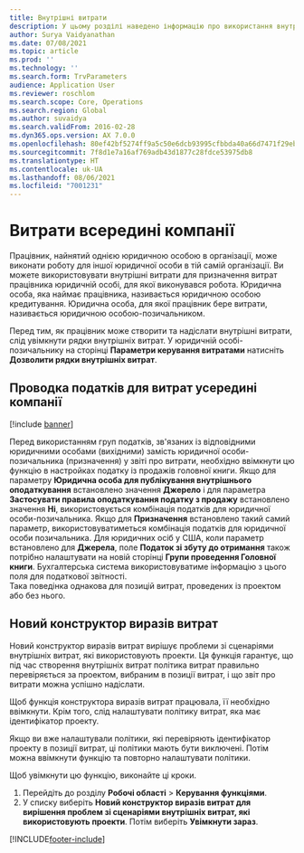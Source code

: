 ```yaml
---
title: Внутрішні витрати
description: У цьому розділі наведено інформацію про використання внутрішніх витрат для призначення витрат працівника юридичній особі, для якої виконувався робота.
author: Surya Vaidyanathan
ms.date: 07/08/2021
ms.topic: article
ms.prod: ''
ms.technology: ''
ms.search.form: TrvParameters
audience: Application User
ms.reviewer: roschlom
ms.search.scope: Core, Operations
ms.search.region: Global
ms.author: suvaidya
ms.search.validFrom: 2016-02-28
ms.dyn365.ops.version: AX 7.0.0
ms.openlocfilehash: 80ef42bf5274ff9a5c50e6dcb93995cfbbda40a66d7471f29ebf056086320640
ms.sourcegitcommit: 7f8d1e7a16af769adb43d1877c28fdce53975db8
ms.translationtype: HT
ms.contentlocale: uk-UA
ms.lasthandoff: 08/06/2021
ms.locfileid: "7001231"
---
```

# <a name="intercompany-expenses"></a>Витрати всередині компанії

Працівник, найнятий однією юридичною особою в організації, може виконати роботу для іншої юридичної особи в тій самій організації. Ви можете використовувати внутрішні витрати для призначення витрат працівника юридичній особі, для якої виконувався робота. Юридична особа, яка наймає працівника, називається юридичною особою кредитування. Юридична особа, для якої працівник бере витрати, називається юридичною особою-позичальником. 

Перед тим, як працівник може створити та надіслати внутрішні витрати, слід увімкнути рядки внутрішніх витрат. У юридичній особі-позичальнику на сторінці **Параметри керування витратами** натисніть **Дозволити рядки внутрішніх витрат**. 

## <a name="tax-posting-for-intercompany-expenses"></a>Проводка податків для витрат усередині компанії

[!include [banner](../includes/banner.md)]

Перед використанням груп податків, зв'язаних із відповідними юридичними особами (вихідними) замість юридичної особи-позичальника (призначення) у звіті про витрати, необхідно ввімкнути цю функцію в настройках податку із продажів головної книги. Якщо для параметру **Юридична особа для публікування внутрішнього оподаткування** встановлено значення **Джерело** і для параметра **Застосувати правила оподаткування податку з продажу** встановлено значення **Ні**, використовується комбінація податків для юридичної особи-позичальника. Якщо для **Призначення** встановлено такий самий параметр, використовуватиметься комбінація податків для юридичної особи позичальника. Для юридичних осіб у США, коли параметр встановлено для **Джерела**, поле **Податок зі збуту до отримання** також потрібно налаштувати на новій сторінці **Групи проведення Головної книги**. Бухгалтерська система використовуватиме інформацію з цього поля для податкової звітності.   
Така поведінка однакова для позицій витрат, проведених із проектом або без нього.  

## <a name="new-expense-expression-builder"></a>Новий конструктор виразів витрат

Новий конструктор виразів витрат вирішує проблеми зі сценаріями внутрішніх витрат, які використовують проекти. Ця функція гарантує, що під час створення внутрішніх витрат політика витрат правильно перевіряється за проектом, вибраним в позиції витрат, і що звіт про витрати можна успішно надіслати.

Щоб функція конструктора виразів витрат працювала, її необхідно ввімкнути. Крім того, слід налаштувати політику витрат, яка має ідентифікатор проекту.

Якщо ви вже налаштували політики, які перевіряють ідентифікатор проекту в позиції витрат, ці політики мають бути виключені. Потім можна ввімкнути функцію та повторно налаштувати політики.

Щоб увімкнути цю функцію, виконайте ці кроки.

1. Перейдіть до розділу **Робочі області** \> **Керування функціями**.
2. У списку виберіть **Новий конструктор виразів витрат для вирішення проблем зі сценаріями внутрішніх витрат, які використовують проекти**. Потім виберіть **Увімкнути зараз**.

[!INCLUDE[footer-include](../includes/footer-banner.md)]
